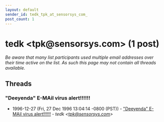 ```yaml
---
layout: default
sender_id: tedk_tpk_at_sensorsys_com_
post_count: 1
---
```


# tedk <tpk<span>@</span>sensorsys.com> (1 post)

_Be aware that many list participants used multiple email addresses over their time active on the list. As such this page may not contain all threads available._

## Threads

### "Deeyenda" E-MAil virus alert!!!!!!
+ 1996-12-27 (Fri, 27 Dec 1996 13:04:14 -0800 (PST)) - ["Deeyenda" E-MAil virus alert!!!!!!](/archive/1996/12/deae8de8b807b0ae652994e38da1a1f60731c17442aa5b8b75561aeb08c88f4c) - _tedk \<tpk@sensorsys.com\>_

